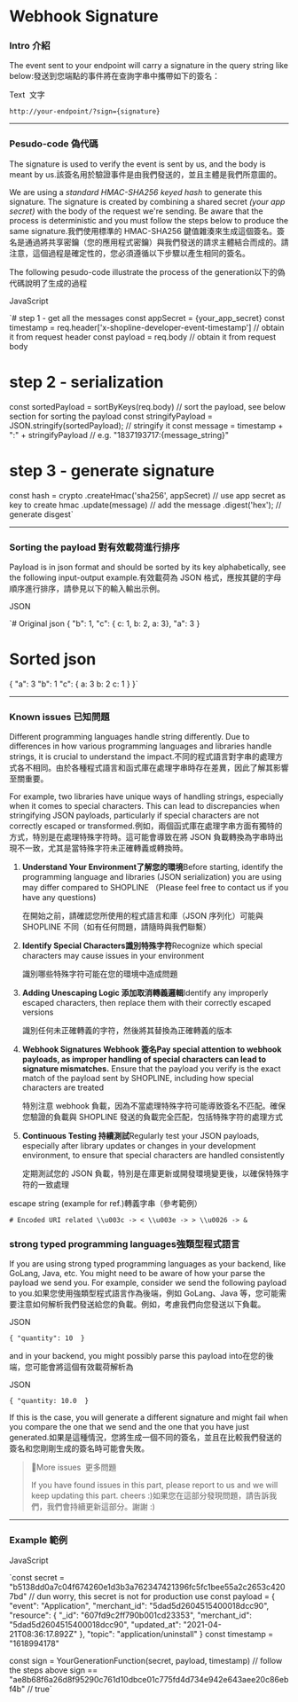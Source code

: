 # **Webhook Signature**

### **Intro 介紹**

The event sent to your endpoint will carry a signature in the query string like below:發送到您端點的事件將在查詢字串中攜帶如下的簽名：

Text  文字

`http://your-endpoint/?sign={signature}`

---

### **Pesudo-code 偽代碼**

The signature is used to verify the event is sent by us, and the body is meant by us.該簽名用於驗證事件是由我們發送的，並且主體是我們所意圖的。

We are using a *standard HMAC-SHA256 keyed hash* to generate this signature. The signature is created by combining a shared secret *(your app secret)* with the body of the request we're sending. Be aware that the process is deterministic and you must follow the steps below to produce the same signature.我們使用標準的 HMAC-SHA256 鍵值雜湊來生成這個簽名。簽名是通過將共享密鑰（您的應用程式密鑰）與我們發送的請求主體結合而成的。請注意，這個過程是確定性的，您必須遵循以下步驟以產生相同的簽名。

The following pesudo-code illustrate the process of the generation以下的偽代碼說明了生成的過程

JavaScript

`# step 1 - get all the messages
const appSecret = {your_app_secret}
const timestamp = req.header['x-shopline-developer-event-timestamp'] // obtain it from request header
const payload = req.body // obtain it from request body

# step 2 - serialization
const sortedPayload = sortByKeys(req.body) // sort the payload, see below section for sorting the payload
const stringifyPayload = JSON.stringify(sortedPayload); // stringify it
const message = timestamp + ":" + stringifyPayload // e.g. "1837193717:{message_string}"

# step 3 - generate signature
const hash = crypto
  .createHmac('sha256', appSecret) // use app secret as key to create hmac
  .update(message) // add the message
  .digest('hex'); // generate disgest`

---

### **Sorting the payload 對有效載荷進行排序**

Payload is in json format and should be sorted by its key alphabetically, see the following input-output example.有效載荷為 JSON 格式，應按其鍵的字母順序進行排序，請參見以下的輸入輸出示例。

JSON

`# Original json
{
  "b": 1,
  "c": { c: 1, b: 2, a: 3},
  "a": 3
}
# Sorted json
{
  "a": 3
  "b": 1
  "c": {
      a: 3
      b: 2
      c: 1
  }
}`

---

### **Known issues 已知問題**

Different programming languages handle string differently. Due to differences in how various programming languages and libraries handle strings, it is crucial to understand the impact.不同的程式語言對字串的處理方式各不相同。由於各種程式語言和函式庫在處理字串時存在差異，因此了解其影響至關重要。

For example, two libraries have unique ways of handling strings, especially when it comes to special characters. This can lead to discrepancies when stringifying JSON payloads, particularly if special characters are not correctly escaped or transformed.例如，兩個函式庫在處理字串方面有獨特的方式，特別是在處理特殊字符時。這可能會導致在將 JSON 負載轉換為字串時出現不一致，尤其是當特殊字符未正確轉義或轉換時。

1. **Understand Your Environment了解您的環境**Before starting, identify the programming language and libraries (JSON serialization) you are using may differ compared to SHOPLINE （Please feel free to contact us if you have any questions)
    
    在開始之前，請確認您所使用的程式語言和庫（JSON 序列化）可能與 SHOPLINE 不同（如有任何問題，請隨時與我們聯繫）
    
2. **Identify Special Characters識別特殊字符**Recognize which special characters may cause issues in your environment
    
    識別哪些特殊字符可能在您的環境中造成問題
    
3. **Adding Unescaping Logic 添加取消轉義邏輯**Identify any improperly escaped characters, then replace them with their correctly escaped versions
    
    識別任何未正確轉義的字符，然後將其替換為正確轉義的版本
    
4. **Webhook Signatures Webhook 簽名Pay special attention to webhook payloads, as improper handling of special characters can lead to signature mismatches.** Ensure that the payload you verify is the exact match of the payload sent by SHOPLINE, including how special characters are treated
    
    特別注意 webhook 負載，因為不當處理特殊字符可能導致簽名不匹配。確保您驗證的負載與 SHOPLINE 發送的負載完全匹配，包括特殊字符的處理方式
    
5. **Continuous Testing 持續測試**Regularly test your JSON payloads, especially after library updates or changes in your development environment, to ensure that special characters are handled consistently
    
    定期測試您的 JSON 負載，特別是在庫更新或開發環境變更後，以確保特殊字符的一致處理
    

escape string (example for ref.)轉義字串（參考範例）

`# Encoded URI related
\\u003c -> <
\\u003e -> >
\\u0026 -> &`

### **strong typed programming languages強類型程式語言**

If you are using strong typed programming languages as your backend, like GoLang, Java, etc. You might need to be aware of how your parse the payload we send you. For example, consider we send the following payload to you.如果您使用強類型程式語言作為後端，例如 GoLang、Java 等，您可能需要注意如何解析我們發送給您的負載。例如，考慮我們向您發送以下負載。

JSON

`{
 "quantity": 10 
}`

and in your backend, you might possibly parse this payload into在您的後端，您可能會將這個有效載荷解析為

JSON

`{
 "quantity: 10.0 
}`

If this is the case, you will generate a different signature and might fail when you compare the one that we send and the one that you have just generated.如果是這種情況，您將生成一個不同的簽名，並且在比較我們發送的簽名和您剛剛生成的簽名時可能會失敗。

> 📘More issues  更多問題
> 
> 
> If you have found issues in this part, please report to us and we will keep updating this part. cheers :)如果您在這部分發現問題，請告訴我們，我們會持續更新這部分。謝謝 :)
> 

---

### **Example 範例**

JavaScript

`const secret = "b5138dd0a7c04f674260e1d3b3a762347421396fc5fc1bee55a2c2653c4207bd" // dun worry, this secret is not for production use
const payload = {
    "event": "Application",
    "merchant_id": "5dad5d2604515400018dcc90",
    "resource": {
        "_id": "607fd9c2ff790b001cd23353",
        "merchant_id": "5dad5d2604515400018dcc90",
        "updated_at": "2021-04-21T08:36:17.892Z"
    },
    "topic": "application/uninstall"
}
const timestamp = "1618994178"

const sign = YourGenerationFunction(secret, payload, timestamp) // follow the steps above
sign == "ae8b68f6a26d8f95290c761d10dbce01c775fd4d734e942e643aee20c86ebf4b" // true`
